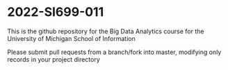# 2022-SI699-011

This is the github repository for the Big Data Analytics course for the University of Michigan School of Information

Please submit pull requests from a branch/fork into master, modifying only records in your project directory
